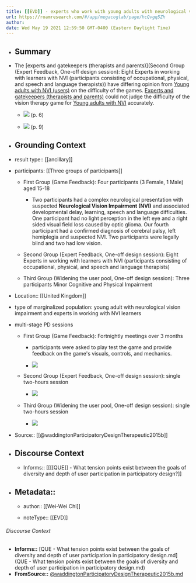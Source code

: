 ```yaml
---
title: [[EVD]] - experts who work with young adults with neurological vision impairments (NVI) do not have complete subjective experience of vision impairment and misjudge the difficulty of the vision therapy game - [[@waddingtonParticipatoryDesignTherapeutic2015b]]
url: https://roamresearch.com/#/app/megacoglab/page/hcQvgq5Zh
author: 
date: Wed May 19 2021 12:59:50 GMT-0400 (Eastern Daylight Time)
---
```


- ## **Summary**
- The [experts and gatekeepers (therapists and parents)](Second Group (Expert Feedback, One-off design session): Eight Experts in working with learners with NVI (participants consisting of occupational, physical, and speech and language therapists)) have differing opinion from [Young adults with NVI (users)](((xpup8ZcX5))) on the difficulty of the games. [Experts and gatekeepers (therapists and parents)](((XAIrzgZHe))) could not judge the difficulty of the vision therapy game for [Young adults with NVI](((MkVqlk4nh))) accurately.

    - ![](https://firebasestorage.googleapis.com/v0/b/firescript-577a2.appspot.com/o/imgs%2Fapp%2Fmegacoglab%2FId112XaEjB.png?alt=media&token=368fe2ee-88f1-4ef3-ab4a-fadbcc12d073) (p. 6)

    - ![](https://firebasestorage.googleapis.com/v0/b/firescript-577a2.appspot.com/o/imgs%2Fapp%2Fmegacoglab%2F6CjBAQfzyp.png?alt=media&token=88aab2bb-98e8-4966-8b88-8c1b0244da7f) (p. 9)
- ## **Grounding Context**
- result type:: [[ancillary]]
- participants: [[Three groups of participants]]

    - First Group (Game Feedback): Four participants (3 Female, 1 Male) aged 15-18

        - Two participants had a complex neurological presentation with suspected **Neurological Vision Impairment (NVI)** and associated developmental delay, learning, speech and language difficulties. One participant had no light perception in the left eye and a right sided visual field loss caused by optic glioma. Our fourth participant had a confirmed diagnosis of cerebral palsy, left hemiplegia and suspected NVI. Two participants were legally blind and two had low vision.

    - Second Group (Expert Feedback, One-off design session): Eight Experts in working with learners with NVI (participants consisting of occupational, physical, and speech and language therapists)

    - Third Group (Widening the user pool, One-off design session): Three participants Minor Cognitive and Physical Impairment
- Location:: [[United Kingdom]]
- type of marginalized population: young adult with neurological vision impairment and experts in working with NVI learners
- multi-stage PD sessions

    - First Group (Game Feedback): Fortnightly meetings over 3 months

        - participants were asked to play test the game and provide feedback on the game's visuals, controls, and mechanics.

        - ![](https://firebasestorage.googleapis.com/v0/b/firescript-577a2.appspot.com/o/imgs%2Fapp%2Fmegacoglab%2Fk82FCy20kp.png?alt=media&token=7c5c6382-7ff2-4c6e-b521-7a72f27bbe80)

    - Second Group (Expert Feedback, One-off design session): single two-hours session

        - ![](https://firebasestorage.googleapis.com/v0/b/firescript-577a2.appspot.com/o/imgs%2Fapp%2Fmegacoglab%2FcGP7KFaedd.png?alt=media&token=b26a27ac-a6e6-409e-9f4a-b5d31b50bec0)

    - Third Group (Widening the user pool, One-off design session): single two-hours session

        - ![](https://firebasestorage.googleapis.com/v0/b/firescript-577a2.appspot.com/o/imgs%2Fapp%2Fmegacoglab%2FcGP7KFaedd.png?alt=media&token=b26a27ac-a6e6-409e-9f4a-b5d31b50bec0)
- Source:: [[@waddingtonParticipatoryDesignTherapeutic2015b]]
- ## **Discourse Context**

    - Informs:: [[[[QUE]] - What tension points exist between the goals of diversity and depth of user participation in participatory design?]]
- ## Metadata::

    - author:: [[Wei-Wei Chi]]

    - noteType:: [[EVD]]

###### Discourse Context

- **Informs::** [QUE - What tension points exist between the goals of diversity and depth of user participation in participatory design.md](QUE - What tension points exist between the goals of diversity and depth of user participation in participatory design.md)
- **FromSource::** [@waddingtonParticipatoryDesignTherapeutic2015b.md](@waddingtonParticipatoryDesignTherapeutic2015b.md)
